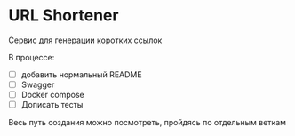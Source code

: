 # URL Shortener

Сервис для генерации коротких ссылок

В процессе:
- [ ] добавить нормальный README
- [ ] Swagger
- [ ] Docker compose
- [ ] Дописать тесты

Весь путь создания можно посмотреть, пройдясь по отдельным веткам
